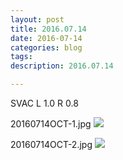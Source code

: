```yaml
---
layout: post
title: 2016.07.14
date: 2016-07-14
categories: blog
tags:
description: 2016.07.14

---
```


SVAC L 1.0 R 0.8


20160714OCT-1.jpg
![](http://helphereyes.github.io/images/20160714OCT-1.jpg)

20160714OCT-2.jpg
![](http://helphereyes.github.io/images/20160714OCT-2.jpg)